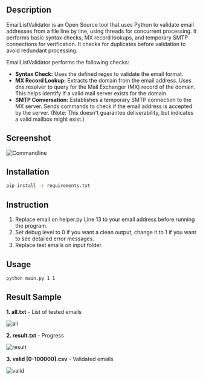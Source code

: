 ## Description

EmailListValidator is an Open Source tool that uses Python to validate email addresses from a file line by line, using threads for concurrent processing. It performs basic syntax checks, MX record lookups, and temporary SMTP connections for verification. It checks for duplicates before validation to avoid redundant processing.

EmailListValidator performs the following checks:
- **Syntax Check:** Uses the defined regex to validate the email format.
- **MX Record Lookup:** Extracts the domain from the email address. Uses dns.resolver to query for the Mail Exchanger (MX) record of the domain. This helps identify if a valid mail server exists for the domain.
- **SMTP Conversation:** Establishes a temporary SMTP connection to the MX server. Sends commands to check if the email address is accepted by the server. (Note: This doesn't guarantee deliverability, but indicates a valid mailbox might exist.)

## Screenshot
![Commandline](https://github.com/ronknight/EmailListValidator/blob/v1/assets/images/screenshots/screenshot.png)

## Installation

```bash
pip install -r requirements.txt
```

## Instruction
1. Replace email on helper.py Line 13 to your email address before running the program.
2. Set debug level to 0 if you want a clean output, change it to 1 if you want to see detailed error messages.
3. Replace test emails on input folder.

## Usage

```bash
python main.py 1 1
```
## Result Sample
**1. all.txt** - List of tested emails

![all](https://github.com/ronknight/EmailListValidator/blob/v1/assets/images/screenshots/all_txt.png)

**2. result.txt** - Progress

![result](https://github.com/ronknight/EmailListValidator/blob/v1/assets/images/screenshots/result_txt.png)

**3. valid [0-100000].csv** - Validated emails

![valid](https://github.com/ronknight/EmailListValidator/blob/v1/assets/images/screenshots/valid_[0-100000]_csv.png)

